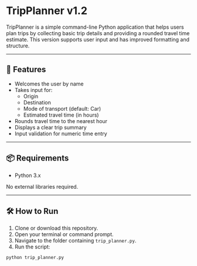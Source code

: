 # TripPlanner v1.2

TripPlanner is a simple command-line Python application that helps users plan trips by collecting basic trip details and providing a rounded travel time estimate. This version supports user input and has improved formatting and structure.

---

## 🚀 Features

- Welcomes the user by name
- Takes input for:
  - Origin
  - Destination
  - Mode of transport (default: Car)
  - Estimated travel time (in hours)
- Rounds travel time to the nearest hour
- Displays a clear trip summary
- Input validation for numeric time entry

---

## 📦 Requirements

- Python 3.x

No external libraries required.

---

## 🛠️ How to Run

1. Clone or download this repository.
2. Open your terminal or command prompt.
3. Navigate to the folder containing `trip_planner.py`.
4. Run the script:

```bash
python trip_planner.py
